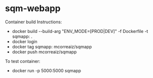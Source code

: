 # sqm-webapp

Container build Instructions:
- docker build --build-arg "ENV_MODE=[PROD|DEV]" -f Dockerfile -t sqmapp:<tag> .
- docker login
- docker tag sqmapp:<tag> mcorreaiz/sqmapp
- docker push mcorreaiz/sqmapp

To test container:
- docker run -p 5000:5000 sqmapp

